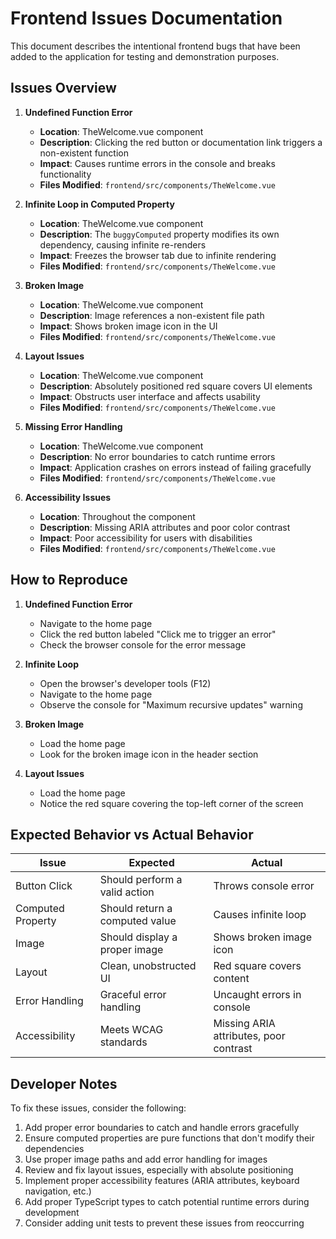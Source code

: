 # Frontend Issues Documentation

This document describes the intentional frontend bugs that have been added to the application for testing and demonstration purposes.

## Issues Overview

1. **Undefined Function Error**
   - **Location**: TheWelcome.vue component
   - **Description**: Clicking the red button or documentation link triggers a non-existent function
   - **Impact**: Causes runtime errors in the console and breaks functionality
   - **Files Modified**: `frontend/src/components/TheWelcome.vue`

2. **Infinite Loop in Computed Property**
   - **Location**: TheWelcome.vue component
   - **Description**: The `buggyComputed` property modifies its own dependency, causing infinite re-renders
   - **Impact**: Freezes the browser tab due to infinite rendering
   - **Files Modified**: `frontend/src/components/TheWelcome.vue`

3. **Broken Image**
   - **Location**: TheWelcome.vue component
   - **Description**: Image references a non-existent file path
   - **Impact**: Shows broken image icon in the UI
   - **Files Modified**: `frontend/src/components/TheWelcome.vue`

4. **Layout Issues**
   - **Location**: TheWelcome.vue component
   - **Description**: Absolutely positioned red square covers UI elements
   - **Impact**: Obstructs user interface and affects usability
   - **Files Modified**: `frontend/src/components/TheWelcome.vue`

5. **Missing Error Handling**
   - **Location**: TheWelcome.vue component
   - **Description**: No error boundaries to catch runtime errors
   - **Impact**: Application crashes on errors instead of failing gracefully
   - **Files Modified**: `frontend/src/components/TheWelcome.vue`

6. **Accessibility Issues**
   - **Location**: Throughout the component
   - **Description**: Missing ARIA attributes and poor color contrast
   - **Impact**: Poor accessibility for users with disabilities
   - **Files Modified**: `frontend/src/components/TheWelcome.vue`

## How to Reproduce

1. **Undefined Function Error**
   - Navigate to the home page
   - Click the red button labeled "Click me to trigger an error"
   - Check the browser console for the error message

2. **Infinite Loop**
   - Open the browser's developer tools (F12)
   - Navigate to the home page
   - Observe the console for "Maximum recursive updates" warning

3. **Broken Image**
   - Load the home page
   - Look for the broken image icon in the header section

4. **Layout Issues**
   - Load the home page
   - Notice the red square covering the top-left corner of the screen

## Expected Behavior vs Actual Behavior

| Issue | Expected | Actual |
|-------|----------|--------|
| Button Click | Should perform a valid action | Throws console error |
| Computed Property | Should return a computed value | Causes infinite loop |
| Image | Should display a proper image | Shows broken image icon |
| Layout | Clean, unobstructed UI | Red square covers content |
| Error Handling | Graceful error handling | Uncaught errors in console |
| Accessibility | Meets WCAG standards | Missing ARIA attributes, poor contrast |

## Developer Notes

To fix these issues, consider the following:

1. Add proper error boundaries to catch and handle errors gracefully
2. Ensure computed properties are pure functions that don't modify their dependencies
3. Use proper image paths and add error handling for images
4. Review and fix layout issues, especially with absolute positioning
5. Implement proper accessibility features (ARIA attributes, keyboard navigation, etc.)
6. Add proper TypeScript types to catch potential runtime errors during development
7. Consider adding unit tests to prevent these issues from reoccurring
